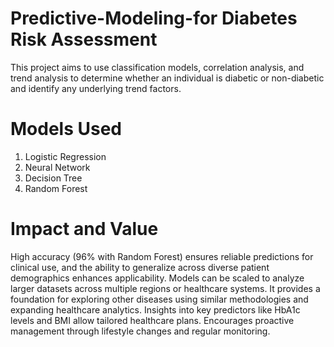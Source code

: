 # Predictive-Modeling-for Diabetes Risk Assessment
 This project aims to use classification models, correlation analysis, and trend analysis to determine whether an individual is diabetic or non-diabetic and identify any underlying trend factors. 
 
# Models Used
1. Logistic Regression
2. Neural Network
3. Decision Tree
4. Random Forest

# Impact and Value
High accuracy (96% with Random Forest) ensures reliable predictions for clinical use, and  the ability to generalize across diverse patient demographics enhances applicability.
Models can be scaled to analyze larger datasets across multiple regions or healthcare systems.
It provides a foundation for exploring other diseases using similar methodologies and expanding healthcare analytics.
Insights into key predictors like HbA1c levels and BMI allow tailored healthcare plans. Encourages proactive management through lifestyle changes and regular monitoring.


